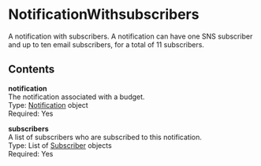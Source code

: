 # NotificationWithsubscribers<a name="data-type-notification-with-subscribers"></a>

A notification with subscribers\. A notification can have one SNS subscriber and up to ten email subscribers, for a total of 11 subscribers\.

## Contents<a name="data-type-notification-with-subscribers-contents"></a>

**notification**  
The notification associated with a budget\.  
Type: [Notification](data-type-notification.md) object  
Required: Yes

**subscribers**  
A list of subscribers who are subscribed to this notification\.  
Type: List of [Subscriber](data-type-subscriber.md) objects  
Required: Yes